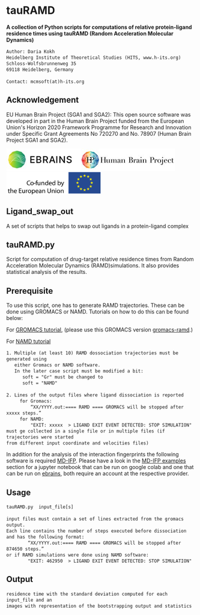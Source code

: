 # tauRAMD
**A collection of Python scripts for computations of relative protein-ligand residence times using tauRAMD (Random Acceleration Molecular Dynamics)**

    Author: Daria Kokh
    Heidelberg Institute of Theoretical Studies (HITS, www.h-its.org)
    Schloss-Wolfsbrunnenweg 35
    69118 Heidelberg, Germany

    Contact: mcmsoft(at)h-its.org

## Acknowledgement
EU Human Brain Project (SGA1 and SGA2): This open source software was developed in part in the Human Brain Project funded from the European Union's Horizon 2020 Framework Programme for Research and Innovation under Specific Grant Agreements No 720270 and No. 78907 (Human Brain Project SGA1 and SGA2).

<a href="https://www.ebrains.eu/"><img src="images/ebrains.jpg" height="60px"></a><a href="https://www.ebrains.eu/"><img src="images/hbp.jpg" height="60px"></a><a href="http://ec.europa.eu/programmes/horizon2020/en/h2020-section/fet-flagships"><img src="images/eu.jpg" height="60px"></a>

## Ligand_swap_out
A set of scripts that helps to swap out ligands in a protein-ligand complex

## tauRAMD.py
 
Script for computation of drug-target relative residence times from Random Acceleration Molecular Dynamics (RAMD)simulations.
It also provides statistical analysis of the results. 
    
## Prerequisite

To use this script, one has to generate RAMD trajectories. These can be done using GROMACS or NAMD. Tutorials on how to do this can be found below:

For [GROMACS tutorial](https://kbbox.h-its.org/toolbox/tutorials/estimation-of-relative-residence-times-of-protein-ligand-complexes-using-random-acceleration-molecular-dynamics-ramd-implementation-in-gromacs/), (please use this GROMACS version [gromacs-ramd](https://github.com/HITS-MCM/gromacs-ramd).)

For [NAMD tutorial](https://kbbox.h-its.org/toolbox/tutorials/estimation-of-relative-residence-times-of-protein-ligand-complexes-using-random-acceleration-molecular-dynamics-ramd-implementation-in-namd)

    1. Multiple (at least 10) RAMD dossociation trajectories must be generated using 
       either Gromacs or NAMD software.
       In the later case script must be modified a bit:  
          soft = "Gr" must be changed to 
          soft = "NAMD"

    2. Lines of the output files where ligand dissociation is reported
         for Gromacs: 
             “XX/YYYY.out:==== RAMD ==== GROMACS will be stopped after xxxxx steps.”
         for NAMD: 
             "EXIT: xxxxx  > LIGAND EXIT EVENT DETECTED: STOP SIMULATION"
    must ge collected in a single file or in multiple files (if trajectories were started 
    from different input coordinate and velocities files) 

In addition for the analysis of the interaction fingerprints the following software is required [MD-IFP](https://github.com/HITS-MCM/MD-IFP). Please have a look in the [MD-IFP examples](https://github.com/HITS-MCM/MD-IFP/tree/master/examples) section for a jupyter notebook that can be run on google colab and one that can be run on [ebrains](https://wiki.ebrains.eu/bin/view/Main/), both require an account at the respective provider.

## Usage

    tauRAMD.py  input_file[s]

    input files must contain a set of lines extracted from the gromacs output. 
    Each line contains the number of steps executed before dissociation 
    and has the following format: 
            “XX/YYYY.out:==== RAMD ==== GROMACS will be stopped after 874650 steps.”
    or if RAMD simulations were done using NAMD software: 
            "EXIT: 462950  > LIGAND EXIT EVENT DETECTED: STOP SIMULATION"

## Output

    residence time with the standard deviation computed for each input_file and an 
    images with representation of the bootstrapping output and statistics
    

